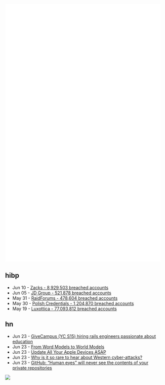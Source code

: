 ![Metrics](https://raw.githubusercontent.com/phixion/phixion/master/metrics.svg)

## hibp

<!--
for https://github.com/phixion/phixion/blob/main/.github/workflows/feeds.yml
-->
<!--START_SECTION:haveibeenpwnd-->
- Jun 10 - [Zacks - 8,929,503 breached accounts](https://haveibeenpwned.com/PwnedWebsites#Zacks)
- Jun 05 - [JD Group - 521,878 breached accounts](https://haveibeenpwned.com/PwnedWebsites#JDGroup)
- May 31 - [RaidForums - 478,604 breached accounts](https://haveibeenpwned.com/PwnedWebsites#RaidForums)
- May 30 - [Polish Credentials - 1,204,870 breached accounts](https://haveibeenpwned.com/PwnedWebsites#PolishCredentials)
- May 19 - [Luxottica - 77,093,812 breached accounts](https://haveibeenpwned.com/PwnedWebsites#Luxottica)
<!--END_SECTION:haveibeenpwnd-->

## hn

<!--
for https://github.com/phixion/phixion/blob/main/.github/workflows/feeds.yml
-->
<!--START_SECTION:hn-->
- Jun 23 - [GiveCampus (YC S15) hiring rails engineers passionate about education](https://jobs.lever.co/givecampus/44af3199-546a-404a-95fd-a097ef37e915)
- Jun 23 - [From Word Models to World Models](https://arxiv.org/abs/2306.12672)
- Jun 23 - [Update All Your Apple Devices ASAP](https://lifehacker.com/update-all-your-apple-devices-asap-1850565238)
- Jun 23 - [Why is it so rare to hear about Western cyber-attacks?](https://www.bbc.com/news/technology-65977742)
- Jun 23 - [GitHub: “Human eyes” will never see the contents of your private repositories](https://docs.github.com/en/get-started/privacy-on-github/about-githubs-use-of-your-data)
<!--END_SECTION:hn-->

<!--
for https://yhype.me
-->
![](https://hit.yhype.me/github/profile?user_id=13013670)
